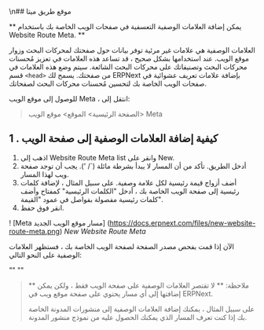 \n## موقع طريق ميتا

** يمكن إضافة العلامات الوصفية التعسفية في صفحات الويب الخاصة بك باستخدام Website Route Meta. **

العلامات الوصفية هي علامات غير مرئية توفر بيانات حول صفحتك لمحركات البحث وزوار موقع الويب. عند استخدامها بشكل صحيح ، قد تساعد هذه العلامات في تعزيز مُحسنات محركات البحث وتصنيفاتك على محركات البحث الشائعة. سيتم وضع هذه العلامات في قسم `<head>` من صفحتك. يسمح لك ERPNext بإضافة علامات تعريف عشوائية في صفحات الويب الخاصة بك لتحسين مُحسنات محركات البحث لصفحاتك.

للوصول إلى موقع الويب Meta ، انتقل إلى:

> الصفحة الرئيسية> الموقع> موقع الويب> Meta

## 1 \. كيفية إضافة العلامات الوصفية إلى صفحة الويب

1. اذهب إلى Website Route Meta list وانقر على New.
2. أدخل الطريق. تأكد من أن المسار لا يبدأ بشرطة مائلة (`/ '). يجب أن توجد صفحة ويب لهذا المسار.
3. أضف أزواج قيمة رئيسية لكل علامة وصفية. على سبيل المثال ، لإضافة كلمات رئيسية إلى صفحة الويب الخاصة بك ، أدخل "الكلمات الرئيسية" كمفتاح وأضف كلمات رئيسية مفصولة بفواصل في عمود "القيمة".
4. انقر فوق حفظ.

! [Meta مسار موقع الويب الجديد] (https://docs.erpnext.com/files/new-website-route-meta.png) _New Website Route Meta_

الآن إذا قمت بفحص مصدر الصفحة لصفحة الويب الخاصة بك ، فستظهر العلامات الوصفية على النحو التالي:

""
<meta name = "description" content = "الآن مع معالج ثماني النواة ، يعد جهاز MacBook Pro مقاس 15 بوصة أسرع نوت بوك Mac على الإطلاق.">
<meta name = "keywords" content = "apple ، macbook ، macbook pro ، intel ، ثماني النواة ، الأسرع">
""

> ** ملاحظة: ** لا تقتصر العلامات الوصفية على صفحة الويب فقط ، ولكن يمكن إضافتها إلى أي مسار يحتوي على صفحة موقع ويب في ERPNext.
>
> على سبيل المثال ، يمكنك إضافة العلامات الوصفية إلى منشورات المدونة الخاصة بك إذا كنت تعرف المسار الذي يمكنك الحصول عليه من نموذج منشور المدونة.